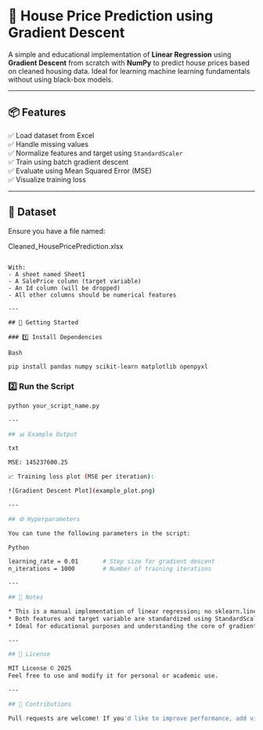 # 🏡 House Price Prediction using Gradient Descent

A simple and educational implementation of **Linear Regression** using **Gradient Descent** from scratch with **NumPy** to predict house prices based on cleaned housing data. Ideal for learning machine learning fundamentals without using black-box models.

---

## 📦 Features

✅ Load dataset from Excel  
✅ Handle missing values  
✅ Normalize features and target using `StandardScaler`  
✅ Train using batch gradient descent  
✅ Evaluate using Mean Squared Error (MSE)  
✅ Visualize training loss

---

## 📁 Dataset

Ensure you have a file named:

Cleaned\_HousePricePrediction.xlsx

````

With:
- A sheet named Sheet1
- A SalePrice column (target variable)
- An Id column (will be dropped)
- All other columns should be numerical features

---

## 🚀 Getting Started

### 1️⃣ Install Dependencies

Bash

pip install pandas numpy scikit-learn matplotlib openpyxl
````

### 2️⃣ Run the Script

```bash
python your_script_name.py

---

## 📊 Example Output

txt

MSE: 145237600.25

📈 Training loss plot (MSE per iteration):

![Gradient Descent Plot](example_plot.png)

---

## ⚙️ Hyperparameters

You can tune the following parameters in the script:

Python

learning_rate = 0.01       # Step size for gradient descent
n_iterations = 1000        # Number of training iterations

---

## 📌 Notes

* This is a manual implementation of linear regression; no sklearn.linear_model used.
* Both features and target variable are standardized using StandardScaler.
* Ideal for educational purposes and understanding the core of gradient-based optimization.

---

## 📃 License

MIT License © 2025
Feel free to use and modify it for personal or academic use.

---

## 🙌 Contributions

Pull requests are welcome! If you'd like to improve performance, add visualization, or support other regression methods, feel free to contribute.

